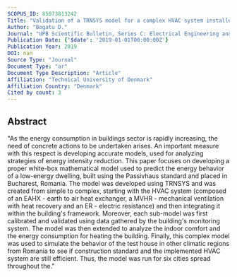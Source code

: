 ```yaml
---
SCOPUS_ID: 85073813242
Title: "Validation of a TRNSYS model for a complex HVAC system installed in a low-energy building"
Author: "Bogatu D."
Journal: "UPB Scientific Bulletin, Series C: Electrical Engineering and Computer Science"
Publication Date: {'$date': '2019-01-01T00:00:00Z'}
Publication Year: 2019
DOI: nan
Source Type: "Journal"
Document Type: "ar"
Document Type Description: "Article"
Affiliation: "Technical University of Denmark"
Affiliation Country: "Denmark"
Cited by count: 3
---
```


## Abstract
"As the energy consumption in buildings sector is rapidly increasing, the need of concrete actions to be undertaken arises. An important measure with this respect is developing accurate models, used for analyzing strategies of energy intensity reduction. This paper focuses on developing a proper white-box mathematical model used to predict the energy behavior of a low-energy dwelling, built using the Passivhaus standard and placed in Bucharest, Romania. The model was developed using TRNSYS and was created from simple to complex, starting with the HVAC system (composed of an EAHX - earth to air heat exchanger, a MVHR - mechanical ventilation with heat recovery and an ER - electric resistance) and then integrating it within the building's framework. Moreover, each sub-model was first calibrated and validated using data gathered by the building's monitoring system. The model was then extended to analyze the indoor comfort and the energy consumption for heating the building. Finally, this complex model was used to simulate the behavior of the test house in other climatic regions from Romania to see if construction standard and the implemented HVAC system are still efficient. Thus, the model was run for six cities spread throughout the."
